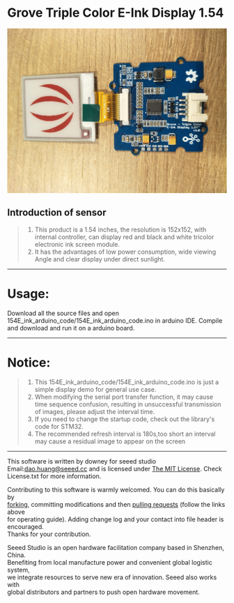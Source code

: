Grove Triple Color E-Ink Display 1.54
=================================  

![Grove Triple Color E-Ink Display 1.54](https://github.com/Jenkinlu001/Seeed_Picture/blob/master/154e-ink.jpg)  


Introduction of sensor
----------------------------  
>1.  This product is a 1.54 inches, the resolution is 152x152, with internal controller, can display red and black and white tricolor electronic ink screen module.
>2.  It has the advantages of low power consumption, wide viewing Angle and clear display under direct sunlight.

***
Usage:
==========  
Download all the source files and open 154E_ink_arduino_code/154E_ink_arduino_code.ino in arduino IDE. Compile and download and run it on a arduino board.

****
Notice:
=========
>1. This 154E_ink_arduino_code/154E_ink_arduino_code.ino is just a simple display demo for general use case.
>2. When modifying the serial port transfer function, it may cause time sequence confusion, resulting in unsuccessful transmission of images, please adjust the interval time.
>3. If you need to change the startup code, check out the library's code for STM32.
>4. The recommended refresh interval is 180s,too short an interval may cause a residual image to appear on the screen



***
This software is written by downey  for seeed studio<br>
Email:dao.huang@seeed.cc
and is licensed under [The MIT License](http://opensource.org/licenses/mit-license.php). Check License.txt for more information.<br>

Contributing to this software is warmly welcomed. You can do this basically by<br>
[forking](https://help.github.com/articles/fork-a-repo), committing modifications and then [pulling requests](https://help.github.com/articles/using-pull-requests) (follow the links above<br>
for operating guide). Adding change log and your contact into file header is encouraged.<br>
Thanks for your contribution.

Seeed Studio is an open hardware facilitation company based in Shenzhen, China. <br>
Benefiting from local manufacture power and convenient global logistic system, <br>
we integrate resources to serve new era of innovation. Seeed also works with <br>
global distributors and partners to push open hardware movement.<br>
